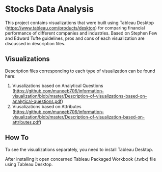 # Stocks Data Analysis
This project contains visualizations that were built using Tableau Desktop (https://www.tableau.com/products/desktop) for comparing financial performance of different companies and industries. Based on Stephen Few and Edward Tufte guidelines, pros and cons of each visualization are discussed in description files.


## Visualizations

Description files corresponding to each type of visualization can be found here:

1. Viusalizations based on Analytical Questions (https://github.com/muneeb706/information-visualization/blob/master/Description-of-visualizations-based-on-analytical-questions.pdf)
1. Viusalizations based on Attributes (https://github.com/muneeb706/information-visualization/blob/master/Description-of-visualization-based-on-attributes.pdf)


## How To
To see the visualizations separately, you need to install Tableau Desktop.

After installing it open concerned Tableau Packaged Workbook (.twbx) file using Tableau Desktop.



